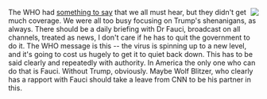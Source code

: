 <img src="http://scripting.com/images/2020/05/02/lbj.png" border="0" align="right">The WHO had <a href="https://www.theguardian.com/world/video/2020/jun/20/the-pandemic-is-accelerating-who-warns-of-dangerous-coronavirus-phase-video">something to say</a> that we all must hear, but they didn't get much coverage. We were all too busy focusing on Trump's shenanigans, as always. There should be a daily briefing with Dr Fauci, broadcast on all channels, treated as news, I don't care if he has to quit the government to do it. The WHO message is this -- the virus is spinning up to a new level, and it's going to cost us hugely to get it to quiet back down. This has to be said clearly and repeatedly with authority. In America the only one who can do that is Fauci. Without Trump, obviously. Maybe Wolf Blitzer, who clearly has a rapport with Fauci should take a leave from CNN to be his partner in this. 
